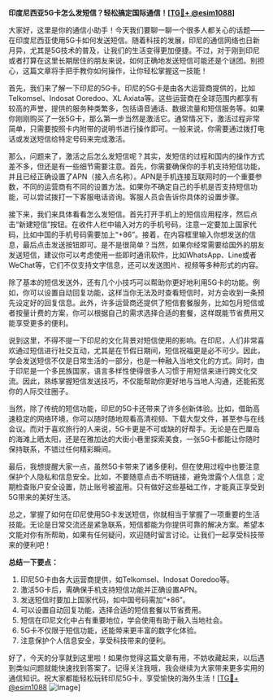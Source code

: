 **印度尼西亚5G卡怎么发短信？轻松搞定国际通信！[[TG💪+ @esim1088](https://t.me/s/esim1088)]**

大家好，这里是你的通信小助手！今天我们要聊一聊一个很多人都关心的话题——在印度尼西亚使用5G卡如何发送短信。随着科技的发展，印尼的通信网络也日新月异，尤其是5G技术的普及，让我们的生活变得更加便捷。不过，对于刚到印尼或者打算在这里长期居住的朋友来说，如何正确地发送短信可能还是个谜团。别担心，这篇文章将手把手教你如何操作，让你轻松掌握这一技能！

首先，我们来了解一下印尼的5G卡。印尼的5G卡是由各大运营商提供的，比如Telkomsel、Indosat Ooredoo、XL Axiata等。这些运营商在全球范围内都享有较高的声誉，提供的服务种类繁多，包括语音通话、数据流量和短信服务等。如果你刚刚购买了一张5G卡，那么第一步当然是激活它。通常情况下，激活过程非常简单，只需要按照卡内附带的说明书进行操作即可。一般来说，你需要通过拨打电话或发送短信给特定号码来完成激活。

那么，问题来了，激活之后怎么发短信呢？其实，发短信的过程和国内的操作方式差不多，但还是有一些细节需要注意。首先，你需要确保你的手机支持短信功能，并且已经正确设置了APN（接入点名称）。APN是手机连接互联网时的一个重要参数，不同的运营商有不同的设置方法。如果你不确定自己的手机是否支持短信功能，可以尝试拨打一下客服电话咨询。客服人员会告诉你具体的设置步骤。

接下来，我们来具体看看怎么发短信。首先打开手机上的短信应用程序，然后点击“新建短信”按钮。在收件人栏中输入对方的手机号码，注意一定要加上国家代码，比如中国的手机号码需要加上“+86”。接着，在内容框里输入你想发送的信息，最后点击发送按钮即可。是不是很简单？当然，如果你经常需要给国外的朋友发送短信，建议你可以考虑使用一些即时通讯软件，比如WhatsApp、Line或者WeChat等，它们不仅支持文字信息，还可以发送图片、视频等多种形式的内容。

除了基本的短信发送外，还有几个小技巧可以帮助你更好地利用5G卡的功能。例如，你可以设置自动回复功能，这样当你无法及时查看短信时，对方会收到一条预先设定好的回复信息。此外，许多运营商还提供了短信套餐服务，比如包月短信或者按量计费的方案，你可以根据自己的需求选择合适的套餐，这样既能节省费用又能享受更多的便利。

说到这里，不得不提一下印尼的文化背景对短信使用的影响。在印尼，人们非常喜欢通过短信进行社交互动，尤其是在节假日期间，短信祝福更是必不可少。因此，学会发送短信不仅是日常生活的一部分，也是一种融入当地文化的方式。同时，由于印尼是一个多民族国家，语言多样性使得很多人习惯于用短信来进行跨文化交流。因此，熟练掌握短信发送技巧，不仅能帮助你更好地与当地人沟通，还能拓宽你的人际交往圈子。

当然，除了传统的短信功能，印尼的5G卡还带来了许多创新体验。比如，借助高速稳定的网络环境，你可以随时随地观看高清视频、下载大型文件，甚至参与在线会议。而对于喜欢旅行的人来说，5G卡更是不可或缺的好帮手。无论是在巴厘岛的海滩上晒太阳，还是在雅加达的大街小巷里探索美食，一张5G卡都能让你随时保持联系，不错过任何精彩瞬间。

最后，我想提醒大家一点，虽然5G卡带来了诸多便利，但在使用过程中也要注意保护个人隐私和信息安全。比如，不要随意点击不明链接，避免泄露个人信息；定期检查账户安全设置，防止账号被盗用。只有做好这些基础工作，才能真正享受到5G带来的美好生活。

总之，掌握了如何在印尼使用5G卡发送短信，你就相当于掌握了一项重要的生活技能。无论是日常交流还是紧急联系，短信都能为你提供可靠的解决方案。希望本文能对你有所帮助，如果有任何疑问，欢迎随时留言讨论。让我们一起享受科技带来的便利吧！

**总结一下要点：**
1. 印尼5G卡由各大运营商提供，如Telkomsel、Indosat Ooredoo等。
2. 激活5G卡后，需确保手机支持短信功能并正确设置APN。
3. 发送短信时要加上国家代码，如中国号码需加“+86”。
4. 可以设置自动回复功能，选择合适的短信套餐以节省费用。
5. 短信在印尼文化中占有重要地位，学会使用有助于融入当地社会。
6. 5G卡不仅限于短信功能，还能带来更丰富的数字化体验。
7. 注意保护个人信息安全，享受科技带来的便利。

好了，今天的分享就到这里啦！如果你觉得这篇文章有用，不妨收藏起来，以后遇到类似问题就能快速找到答案了。记得关注我哦，我会继续为大家带来更多实用的通信知识。祝大家都能轻松玩转印尼5G卡，享受愉快的海外生活！[[TG💪+ @esim1088](https://t.me/s/esim1088) ![Image](https://i.postimg.cc/4NQfJmqS/Snipaste-2025-05-13-00-14-12.png)]